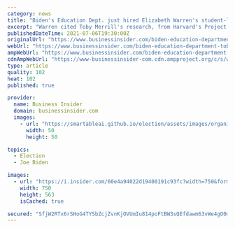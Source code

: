 ```yaml
---
category: news
title: "Biden's Education Dept. just hired Elizabeth Warren's student-loans expert, who studied predatory lending at Harvard"
excerpt: "Warren cited Toby Merrill's research, from Harvard's Project of Predatory Student Lending, that Biden has the legal authority to cancel student debt."
publishedDateTime: 2021-07-06T19:30:00Z
originalUrl: "https://www.businessinsider.com/biden-education-department-toby-merrill-predatory-student-loans-elizabeth-warren-2021-7"
webUrl: "https://www.businessinsider.com/biden-education-department-toby-merrill-predatory-student-loans-elizabeth-warren-2021-7"
ampWebUrl: "https://www.businessinsider.com/biden-education-department-toby-merrill-predatory-student-loans-elizabeth-warren-2021-7?amp"
cdnAmpWebUrl: "https://www-businessinsider-com.cdn.ampproject.org/c/s/www.businessinsider.com/biden-education-department-toby-merrill-predatory-student-loans-elizabeth-warren-2021-7?amp"
type: article
quality: 102
heat: 102
published: true

provider:
  name: Business Insider
  domain: businessinsider.com
  images:
    - url: "https://smartableai.github.io/election/assets/images/organizations/businessinsider.com-50x50.jpg"
      width: 50
      height: 50

topics:
  - Election
  - Joe Biden

images:
  - url: "https://i.insider.com/60e4a94022d19400191c93fc?width=750&format=jpeg&auto=webp"
    width: 750
    height: 563
    isCached: true

secured: "SfjW2RTx6rSHoG4TYSbZcjZvnKjOVUmIu814poFtBW3sQEfdawm63vWe4gO0mXYm/kMilcBXkbyT/Pha8zNAb93nvLHHtrveoq434Fs6AIf4nlpZAiju4EwkmVKKfBjdFwjnp7tiGionYsn9Ell1SEwPKiZqNTH3w/pPn8PCBxhuNzmJUGMtAgHzkiCTZxHmhGoj3n6Qb4r6N7nVqX1xtMAuOUOSV/Kntop0G1MsSRZlmvVMYnoPMSXwJhqp0shXNK0d/H5UDnpFpoP6GPWSza5d5whTe1/oy6Tz9hhT74PilOcOnDUQEaviSeWdFjluJ/n8hIV5KwP6aCQO4eqkGurGMUh8WlBNp1hnDrsXp6M=;mhwN+u5WpqT58xrClm5ADQ=="
---
```


